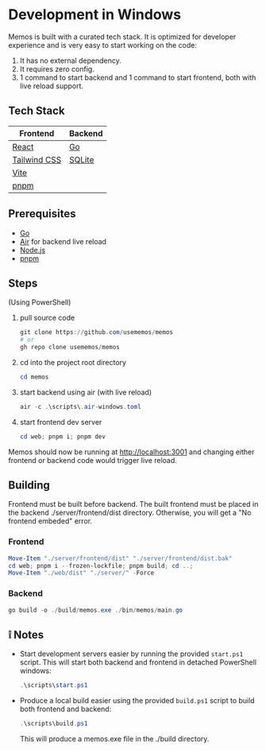 # Development in Windows

Memos is built with a curated tech stack. It is optimized for developer experience and is very easy to start working on the code:

1. It has no external dependency.
2. It requires zero config.
3. 1 command to start backend and 1 command to start frontend, both with live reload support.

## Tech Stack

| Frontend                                 | Backend                           |
| ---------------------------------------- | --------------------------------- |
| [React](https://react.dev/)              | [Go](https://go.dev/)             |
| [Tailwind CSS](https://tailwindcss.com/) | [SQLite](https://www.sqlite.org/) |
| [Vite](https://vitejs.dev/)              |                                   |
| [pnpm](https://pnpm.io/)                 |                                   |

## Prerequisites

- [Go](https://golang.org/doc/install)
- [Air](https://github.com/cosmtrek/air#installation) for backend live reload
- [Node.js](https://nodejs.org/)
- [pnpm](https://pnpm.io/installation)

## Steps

(Using PowerShell)

1. pull source code

   ```powershell
   git clone https://github.com/usememos/memos
   # or
   gh repo clone usememos/memos
   ```

2. cd into the project root directory

   ```powershell
   cd memos
   ```

3. start backend using air (with live reload)

   ```powershell
   air -c .\scripts\.air-windows.toml
   ```

4. start frontend dev server

   ```powershell
   cd web; pnpm i; pnpm dev
   ```

Memos should now be running at [http://localhost:3001](http://localhost:3001) and changing either frontend or backend code would trigger live reload.

## Building

Frontend must be built before backend. The built frontend must be placed in the backend ./server/frontend/dist directory. Otherwise, you will get a "No frontend embeded" error.

### Frontend

```powershell
Move-Item "./server/frontend/dist" "./server/frontend/dist.bak"
cd web; pnpm i --frozen-lockfile; pnpm build; cd ..;
Move-Item "./web/dist" "./server/" -Force
```

### Backend

```powershell
go build -o ./build/memos.exe ./bin/memos/main.go
```

## ❕ Notes

- Start development servers easier by running the provided `start.ps1` script.
  This will start both backend and frontend in detached PowerShell windows:

  ```powershell
  .\scripts\start.ps1
  ```

- Produce a local build easier using the provided `build.ps1` script to build both frontend and backend:

  ```powershell
  .\scripts\build.ps1
  ```

  This will produce a memos.exe file in the ./build directory.
